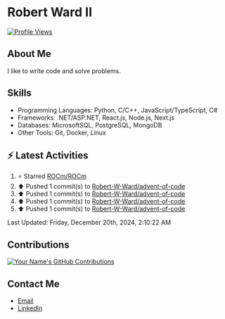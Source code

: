 
# Robert Ward II

[![Profile Views](https://komarev.com/ghpvc/?username=Robert-W-Ward)](https://github.com/Robert-W-Ward)

## About Me
I like to write code and solve problems.

## Skills
- Programming Languages: Python, C/C++, JavaScript/TypeScript, C#
- Frameworks: .NET/ASP.NET, React.js, Node.js, Next.js
- Databases: MicrosoftSQL, PostgreSQL, MongoDB
- Other Tools: Git, Docker, Linux

## :zap: Latest Activities
<!--RECENT_ACTIVITY:start-->
1. ⭐ Starred [ROCm/ROCm](https://github.com/ROCm/ROCm)
2. ⬆️ Pushed 1 commit(s) to [Robert-W-Ward/advent-of-code](https://github.com/Robert-W-Ward/advent-of-code)
3. ⬆️ Pushed 1 commit(s) to [Robert-W-Ward/advent-of-code](https://github.com/Robert-W-Ward/advent-of-code)
4. ⬆️ Pushed 1 commit(s) to [Robert-W-Ward/advent-of-code](https://github.com/Robert-W-Ward/advent-of-code)
5. ⬆️ Pushed 1 commit(s) to [Robert-W-Ward/advent-of-code](https://github.com/Robert-W-Ward/advent-of-code)
<!--RECENT_ACTIVITY:end-->

<!--RECENT_ACTIVITY:last_update-->
Last Updated: Friday, December 20th, 2024, 2:10:22 AM
<!--RECENT_ACTIVITY:last_update_end-->

<!--END_SECTIN:activity-->
## Contributions
[![Your Name's GitHub Contributions](https://github-readme-streak-stats.herokuapp.com/?user=Robert-W-Ward&theme=radical)](https://github.com/your-username)

## Contact Me
- [Email](mailto:robertwesleyward2019@gmail.com)
- [LinkedIn](https://linkedin.com/in/https://www.linkedin.com/in/robert-ward-ii/)
